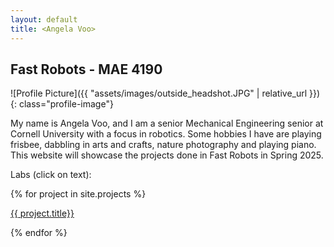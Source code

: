 ```yaml
---
layout: default
title: <Angela Voo>
---
```


## Fast Robots - MAE 4190


![Profile Picture]({{ "assets/images/outside_headshot.JPG" | relative_url }}){: class="profile-image"}
 
My name is Angela Voo, and I am a senior Mechanical Engineering senior at Cornell University with a focus in robotics. Some hobbies I have are playing frisbee, dabbling in arts and crafts, nature photography and playing piano. This website will showcase the projects done in Fast Robots in Spring 2025.


<!--Take a look at <a href="{{ "/projects/" | relative_url }}">my projects</a> and <a href="{{ "/cv/" | relative_url }}">CV</a>.-->

Labs (click on text):

<!--<p><a href="{{ "/lab1b/" | relative_url }}">Lab 1B</a></p>-->

<div class="container">
    <div class="project-gallery">
        {% for project in site.projects %}
          <div class="gallery-item">
            <a href="{{ project.url | relative_url }}">
              <p>{{ project.title}}</p>
            </a>
          </div>
        {% endfor %}
    </div>
  </div>



